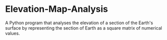 # Elevation-Map-Analysis
A Python program that analyses the elevation of a section of the Earth's surface by representing the section of Earth as a square matrix of numerical values.
